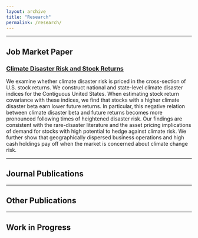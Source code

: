 ```yaml
---
layout: archive
title: "Research"
permalink: /research/
---
```


**** 

## Job Market Paper
### [Climate Disaster Risk and Stock Returns](https://github.com/murilors10/murilosilva.github.io/blob/master/files/draft_jmp.pdf)
We examine whether climate disaster risk is priced in the cross-section of U.S. stock returns. We construct national and state-level climate disaster indices for the Contiguous United States. When estimating stock return covariance with these indices, we find that stocks with a higher climate disaster beta earn lower future returns. In particular, this negative relation between climate disaster beta and future returns becomes more pronounced following times of heightened disaster risk. Our findings are consistent with the rare-disaster literature and the asset pricing implications of demand for stocks with high potential to hedge against climate risk. We further show that geographically dispersed business operations and high cash holdings pay off when the market is concerned about climate change risk. 

**** 
## Journal Publications


****
## Other Publications
****
## Work in Progress
